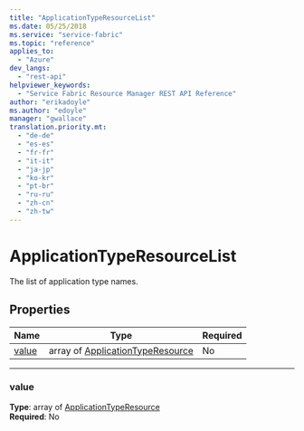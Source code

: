```yaml
---
title: "ApplicationTypeResourceList"
ms.date: 05/25/2018
ms.service: "service-fabric"
ms.topic: "reference"
applies_to: 
  - "Azure"
dev_langs: 
  - "rest-api"
helpviewer_keywords: 
  - "Service Fabric Resource Manager REST API Reference"
author: "erikadoyle"
ms.author: "edoyle"
manager: "gwallace"
translation.priority.mt: 
  - "de-de"
  - "es-es"
  - "fr-fr"
  - "it-it"
  - "ja-jp"
  - "ko-kr"
  - "pt-br"
  - "ru-ru"
  - "zh-cn"
  - "zh-tw"
---
```

# ApplicationTypeResourceList

The list of application type names.

## Properties
| Name | Type | Required |
| --- | --- | --- |
| [value](#value) | array of [ApplicationTypeResource](sfrp-2017-07-01-preview-model-applicationtyperesource.md) | No |

____
### value
__Type__: array of [ApplicationTypeResource](sfrp-2017-07-01-preview-model-applicationtyperesource.md) <br/>
__Required__: No<br/>
<br/>

